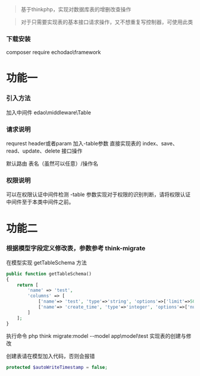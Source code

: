 > 基于thinkphp，实现对数据库表的增删改查操作

> 对于只需要实现表的基本接口请求操作，又不想重复写控制器，可使用此类

### 下载安装
composer require echodao\framework

# 功能一
### 引入方法
加入中间件 edao\middleware\Table

### 请求说明
requrest header或者param 加入-table参数 直接实现表的 index、save、read、update、delete 接口操作

默认路由 表名（虽然可以任意）/操作名

### 权限说明
可以在权限认证中间件检测 -table 参数实现对于权限的识别判断，请将权限认证中间件至于本类中间件之前。

# 功能二
### 根据模型字段定义修改表，参数参考 think-migrate
在模型实现 getTableSchema 方法

```php
public function getTableSchema()
{
    return [
        'name' => 'test',
        'columns' => [
            ['name'=> 'test', 'type'=>'string', 'options'=>['limit'=>50]],
            ['name'=> 'create_time', 'type'=>'integer', 'options'=>['null'=> true, 'comment'=>'添加时间']],
        ]
    ];
}
```

执行命令 php think migrate:model --model app\\model\\test 实现表的创建与修改

创建表请在模型加入代码，否则会报错
```php
protected $autoWriteTimestamp = false;
```